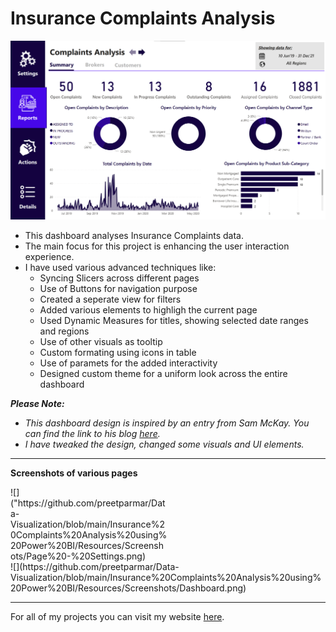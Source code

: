 # Insurance Complaints Analysis

![dashboard](https://github.com/preetparmar/Data-Visualization/blob/main/Insurance%20Complaints%20Analysis%20using%20Power%20BI/Resources/Screenshots/Dashboard.png)

- This dashboard analyses Insurance Complaints data.
- The main focus for this project is enhancing the user interaction experience.
- I have used various advanced techniques like:
  - Syncing Slicers across different pages
  - Use of Buttons for navigation purpose
  - Created a seperate view for filters
  - Added various elements to highligh the current page
  - Used Dynamic Measures for titles, showing selected date ranges and regions
  - Use of other visuals as tooltip
  - Custom formating using icons in table
  - Use of paramets for the added interactivity
  - Designed custom theme for a uniform look across the entire dashboard

**_Please Note:_**

- _This dashboard design is inspired by an entry from Sam McKay. You can find the link to his blog [here](https://forum.enterprisedna.co/t/power-bi-challenge-6-insurance-complaints-entry-from-sam-m/10402)._
- _I have tweaked the design, changed some visuals and UI elements._

---

**Screenshots of various pages**

<div style="width: 50%">
  ![]("https://github.com/preetparmar/Data-Visualization/blob/main/Insurance%20Complaints%20Analysis%20using%20Power%20BI/Resources/Screenshots/Page%20-%20Settings.png)
</div>
![](https://github.com/preetparmar/Data-Visualization/blob/main/Insurance%20Complaints%20Analysis%20using%20Power%20BI/Resources/Screenshots/Dashboard.png)

---

For all of my projects you can visit my website [here](https://preetparmar.com/projects).
